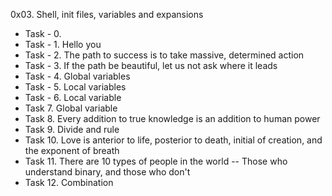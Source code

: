 0x03. Shell, init files, variables and expansions
- Task - 0. <o>
- Task - 1. Hello you
- Task - 2. The path to success is to take massive, determined action
- Task - 3. If the path be beautiful, let us not ask where it leads
- Task - 4. Global variables
- Task - 5. Local variables
- Task - 6. Local variable
- Task 7. Global variable
- Task 8. Every addition to true knowledge is an addition to human power
- Task 9. Divide and rule
- Task 10. Love is anterior to life, posterior to death, initial of creation, and the exponent of breath
- Task 11. There are 10 types of people in the world -- Those who understand binary, and those who don't
- Task 12. Combination
